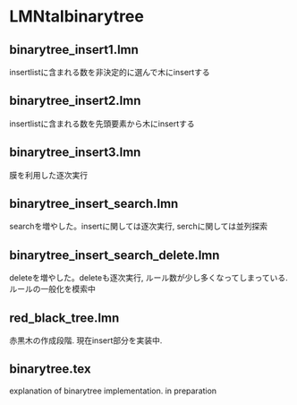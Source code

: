 # LMNtalbinarytree

## binarytree_insert1.lmn
insertlistに含まれる数を非決定的に選んで木にinsertする

## binarytree_insert2.lmn
insertlistに含まれる数を先頭要素から木にinsertする

## binarytree_insert3.lmn
膜を利用した逐次実行

## binarytree_insert_search.lmn
searchを増やした。insertに関しては逐次実行, serchに関しては並列探索

## binarytree_insert_search_delete.lmn
deleteを増やした。deleteも逐次実行, ルール数が少し多くなってしまっている. ルールの一般化を模索中

## red_black_tree.lmn
赤黒木の作成段階. 現在insert部分を実装中.

## binarytree.tex
explanation of binarytree implementation. in preparation
